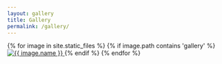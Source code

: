 ```yaml
---
layout: gallery
title: Gallery
permalink: /gallery/
---
```


<div class="gallery">
{% for image in site.static_files %}
    {% if image.path contains 'gallery' %}
        <a href="{{ site.baseurl }}{{ image.path }}" data-lightbox="gallery" data-title="{{ image.name }}">
            <img src="{{ site.baseurl }}{{ image.path }}" alt="{{ image.name }}" />
        </a>
    {% endif %}
{% endfor %}
</div>

